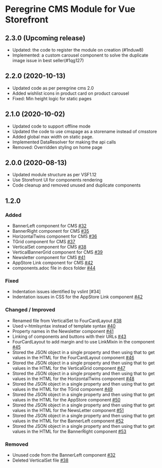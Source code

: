 # Peregrine CMS Module for Vue Storefront

## 2.3.0 (Upcoming release)
- Updated: the code to register the module on creation (#1nduw8)
- Implemented: a custom carousel component to solve the duplicate image issue in best seller(#1qg127)

## 2.2.0 (2020-10-13)
- Updated code as per peregrine cms 2.0
- Added wishlist icons in product card on product carousel
- Fixed: Min height logic for static pages

## 2.1.0 (2020-10-02)
- Updated code to support offline mode
- Updated the code to use cmspage as a storename instead of cmsstore
- Added global max width on static page.
- Implemented DataResolver for making the api calls
- Removed: Overridden styling on home page

## 2.0.0 (2020-08-13)
- Updated module structure as per VSF1.12
- Use Storefront UI for components rendering
- Code cleanup and removed unused and duplicate components

## 1.2.0

### Added
- BannerLeft component for CMS [#32](https://github.com/hotwax/vsf-peregrine/pull/32)
- BannerRight component for CMS [#35](https://github.com/hotwax/vsf-peregrine/pull/35)
- HorizontalTwins component for CMS [#36](https://github.com/hotwax/vsf-peregrine/pull/36)
- TGrid component for CMS [#37](https://github.com/hotwax/vsf-peregrine/pull/37)
- VerticalSet component for CMS [#38](https://github.com/hotwax/vsf-peregrine/pull/38)
- VerticalBannerGrid component for CMS [#39](https://github.com/hotwax/vsf-peregrine/pull/39)
- Newsletter component for CMS [#41](https://github.com/hotwax/vsf-peregrine/pull/41)
- AppStore Link component for CMS [#42](https://github.com/hotwax/vsf-peregrine/pull/42)
- components.adoc file in docs folder [#44](https://github.com/hotwax/vsf-peregrine/pull/44)


### Fixed
- Indentation issues identified by vslint [#34]
- Indentation issues in CSS for the AppStore Link component [#42](https://github.com/hotwax/vsf-peregrine/pull/42)


### Changed / Improved
- Renamed file from VerticalSet to FourCardLayout [#38](https://github.com/hotwax/vsf-peregrine/pull/38)
- Used v-htmlsyntax instead of template syntax [#40](https://github.com/hotwax/vsf-peregrine/pull/40)
- Property names in the Newsletter component [#41](https://github.com/hotwax/vsf-peregrine/pull/41)
- Linking of components and buttons with their URLs [#43](https://github.com/hotwax/vsf-peregrine/pull/43)
- FourCardLayout to add margin and to use LinkMixin in the component [#45](https://github.com/hotwax/vsf-peregrine/pull/45)
- Stored the JSON object in a single property and then using that to get values in the HTML for the FourCardLayout component [#46](https://github.com/hotwax/vsf-peregrine/pull/46)
- Stored the JSON object in a single property and then using that to get values in the HTML for the VerticalGrid component [#47](https://github.com/hotwax/vsf-peregrine/pull/47)
- Stored the JSON object in a single property and then using that to get values in the HTML for the HorizontalTwins component [#48](https://github.com/hotwax/vsf-peregrine/pull/48)
- Stored the JSON object in a single property and then using that to get values in the HTML for the TGrid component [#49](https://github.com/hotwax/vsf-peregrine/pull/49)
- Stored the JSON object in a single property and then using that to get values in the HTML for the AppStore component [#50](https://github.com/hotwax/vsf-peregrine/pull/50)
- Stored the JSON object in a single property and then using that to get values in the HTML for the NewsLetter component [#51](https://github.com/hotwax/vsf-peregrine/pull/51)
- Stored the JSON object in a single property and then using that to get values in the HTML for the BannerLeft component [#52](https://github.com/hotwax/vsf-peregrine/pull/52)
- Stored the JSON object in a single property and then using that to get values in the HTML for the BannerRight component [#53](https://github.com/hotwax/vsf-peregrine/pull/53)


### Removed
- Unused code from the BannerLeft component [#32](https://github.com/hotwax/vsf-peregrine/pull/32)
- Deleted VerticalSet file [#38](https://github.com/hotwax/vsf-peregrine/pull/38)

